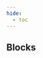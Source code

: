```yaml
---
hide:
  - toc
---
```

<script src="https://cdnjs.cloudflare.com/ajax/libs/dompurify/3.0.8/purify.min.js"></script>
<link rel="stylesheet" href="/styles/workflows.css">
<script src="/javascript/workflows.js"></script>
<section class="mdx-container portfolio-section">
  <div class="md-grid md-typeset">
    <div class="text-center">
      <h1>Blocks</h1>
    </div>
    <div class="custom-grid">
<!--- AUTOGENERATED_BLOCKS_LIST -->
<!--- AUTOGENERATED_BLOCKS_LIST -->
    </div>
  </div>
</section>
